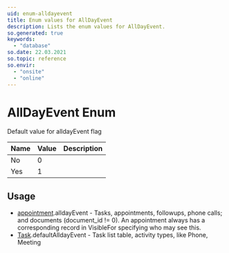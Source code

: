 ```yaml
---
uid: enum-alldayevent
title: Enum values for AllDayEvent
description: Lists the enum values for AllDayEvent.
so.generated: true
keywords:
  - "database"
so.date: 22.03.2021
so.topic: reference
so.envir:
  - "onsite"
  - "online"
---
```


# AllDayEvent Enum

Default value for alldayEvent flag

| Name | Value | Description |
|------|-------|-------------|
|No|0||
|Yes|1||

## Usage

* [appointment](../appointment.md).alldayEvent - Tasks, appointments, followups, phone calls; and documents (document_id != 0). An appointment always has a corresponding record in VisibleFor specifying who may see this. 
* [Task](../task.md).defaultAlldayEvent - Task list table, activity types, like Phone, Meeting
